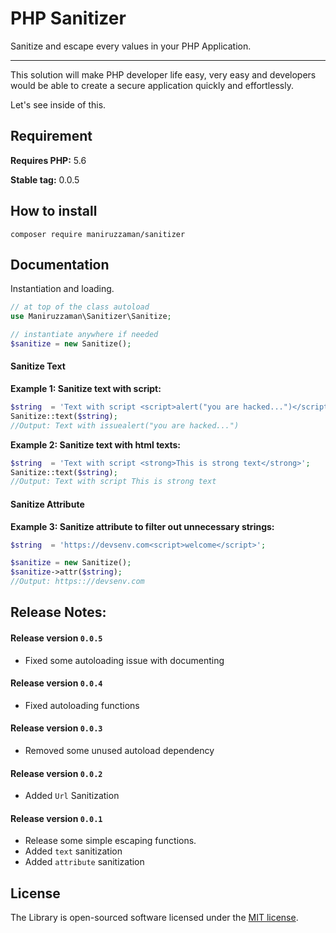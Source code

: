 # PHP Sanitizer

Sanitize and escape every values in your PHP Application.

---


This solution will make PHP developer life easy, very easy and developers would be able to create a secure application quickly and effortlessly.

Let's see inside of this.


## Requirement
**Requires PHP:** 5.6

**Stable tag:** 0.0.5


## How to install

```shell
composer require maniruzzaman/sanitizer
```

## Documentation

Instantiation and loading.
```php
// at top of the class autoload
use Maniruzzaman\Sanitizer\Sanitize;

// instantiate anywhere if needed
$sanitize = new Sanitize();
```

#### Sanitize Text

**Example 1: Sanitize text with script:**
```php
$string  = 'Text with script <script>alert("you are hacked...")</script>';
Sanitize::text($string);
//Output: Text with issuealert("you are hacked...")
```


**Example 2: Sanitize text with html texts:**
```php
$string  = 'Text with script <strong>This is strong text</strong>';
Sanitize::text($string);
//Output: Text with script This is strong text
```

#### Sanitize Attribute

**Example 3: Sanitize attribute to filter out unnecessary strings:**
```php
$string  = 'https://devsenv.com<script>welcome</script>';

$sanitize = new Sanitize();
$sanitize->attr($string);
//Output: https:://devsenv.com
```

## Release Notes:

#### Release version `0.0.5`
- Fixed some autoloading issue with documenting

#### Release version `0.0.4`
- Fixed autoloading functions

#### Release version `0.0.3`
- Removed some unused autoload dependency

#### Release version `0.0.2`
- Added `Url` Sanitization


#### Release version `0.0.1`
- Release some simple escaping functions.
- Added `text` sanitization
- Added `attribute` sanitization

## License
The Library is open-sourced software licensed under the <a href="https://opensource.org/licenses/MIT">MIT license</a>.

